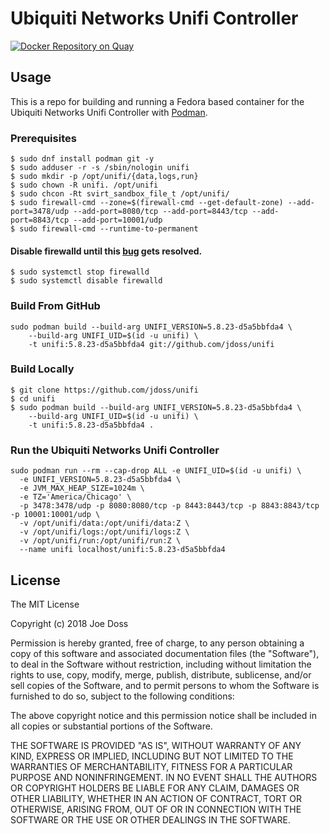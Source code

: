 # Ubiquiti Networks Unifi Controller

[![Docker Repository on Quay](https://quay.io/repository/jdoss/unifi/status "Docker Repository on Quay")](https://quay.io/repository/jdoss/unifi)

## Usage

This is a repo for building and running a Fedora based container for the Ubiquiti Networks Unifi Controller with [Podman](https://github.com/projectatomic/libpod).

### Prerequisites 

```
$ sudo dnf install podman git -y
$ sudo adduser -r -s /sbin/nologin unifi 
$ sudo mkdir -p /opt/unifi/{data,logs,run}
$ sudo chown -R unifi. /opt/unifi
$ sudo chcon -Rt svirt_sandbox_file_t /opt/unifi/
$ sudo firewall-cmd --zone=$(firewall-cmd --get-default-zone) --add-port=3478/udp --add-port=8080/tcp --add-port=8443/tcp --add-port=8843/tcp --add-port=10001/udp
$ sudo firewall-cmd --runtime-to-permanent
```

#### Disable firewalld until this [bug](https://github.com/projectatomic/libpod/issues/348) gets resolved.
```
$ sudo systemctl stop firewalld
$ sudo systemctl disable firewalld
```

### Build From GitHub

```
sudo podman build --build-arg UNIFI_VERSION=5.8.23-d5a5bbfda4 \
    --build-arg UNIFI_UID=$(id -u unifi) \
    -t unifi:5.8.23-d5a5bbfda4 git://github.com/jdoss/unifi
```

### Build Locally

```
$ git clone https://github.com/jdoss/unifi
$ cd unifi
$ sudo podman build --build-arg UNIFI_VERSION=5.8.23-d5a5bbfda4 \
    --build-arg UNIFI_UID=$(id -u unifi) \
    -t unifi:5.8.23-d5a5bbfda4 .
```

### Run the Ubiquiti Networks Unifi Controller

```
sudo podman run --rm --cap-drop ALL -e UNIFI_UID=$(id -u unifi) \
  -e UNIFI_VERSION=5.8.23-d5a5bbfda4 \
  -e JVM_MAX_HEAP_SIZE=1024m \
  -e TZ='America/Chicago' \
  -p 3478:3478/udp -p 8080:8080/tcp -p 8443:8443/tcp -p 8843:8843/tcp -p 10001:10001/udp \
  -v /opt/unifi/data:/opt/unifi/data:Z \
  -v /opt/unifi/logs:/opt/unifi/logs:Z \
  -v /opt/unifi/run:/opt/unifi/run:Z \
  --name unifi localhost/unifi:5.8.23-d5a5bbfda4
```

## License

The MIT License

Copyright (c) 2018 Joe Doss

Permission is hereby granted, free of charge, to any person obtaining a copy
of this software and associated documentation files (the "Software"), to deal
in the Software without restriction, including without limitation the rights
to use, copy, modify, merge, publish, distribute, sublicense, and/or sell
copies of the Software, and to permit persons to whom the Software is
furnished to do so, subject to the following conditions:

The above copyright notice and this permission notice shall be included in
all copies or substantial portions of the Software.

THE SOFTWARE IS PROVIDED "AS IS", WITHOUT WARRANTY OF ANY KIND, EXPRESS OR
IMPLIED, INCLUDING BUT NOT LIMITED TO THE WARRANTIES OF MERCHANTABILITY,
FITNESS FOR A PARTICULAR PURPOSE AND NONINFRINGEMENT. IN NO EVENT SHALL THE
AUTHORS OR COPYRIGHT HOLDERS BE LIABLE FOR ANY CLAIM, DAMAGES OR OTHER
LIABILITY, WHETHER IN AN ACTION OF CONTRACT, TORT OR OTHERWISE, ARISING FROM,
OUT OF OR IN CONNECTION WITH THE SOFTWARE OR THE USE OR OTHER DEALINGS IN
THE SOFTWARE.
